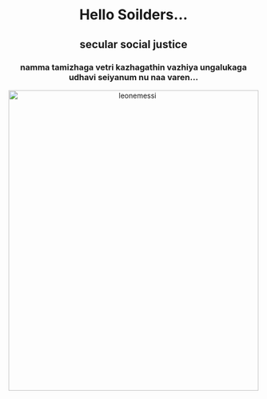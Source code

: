 <!DOCTYPE html>
<html lang="en">
<head>
    <meta charset="UTF-8">
    <meta name="viewport" content="width=device-width, initial-scale=1.0">
    <title>Document</title>
</head>
<center><body>
   <h1> Hello Soilders...</h1>
   <h2>secular social justice</h2>
   <h3>namma tamizhaga vetri kazhagathin vazhiya ungalukaga udhavi seiyanum nu naa varen...</h3>
    <img src="![107168566-1671481983597-gettyimages-1450398458-mj1_4451_ce4b38b2-9f26-404e-b214-cf8454d82d0f](https://github.com/user-attachments/assets/3a35b482-e050-4b63-8a6f-7d7374482783)
" alt="leonemessi" width="500" height="600">
</body>
</center>
</html>
